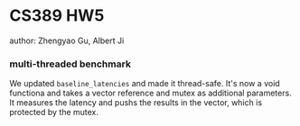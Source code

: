 # CS389 HW5
author: Zhengyao Gu, Albert Ji

### multi-threaded benchmark
We updated `baseline_latencies` and made it thread-safe. It's now a void functiona and takes a vector reference and mutex as additional parameters.\
 It measures the latency and pushs the results in the vector, which is protected by the mutex. 
